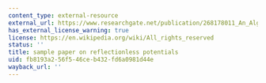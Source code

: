```yaml
---
content_type: external-resource
external_url: https://www.researchgate.net/publication/268178011_An_Algebraic_Approach_to_Reflectionless_Potentials_in_One_Dimension
has_external_license_warning: true
license: https://en.wikipedia.org/wiki/All_rights_reserved
status: ''
title: sample paper on reflectionless potentials
uid: fb8193a2-56f5-46ce-b432-fd6a0981d44e
wayback_url: ''
---
```

